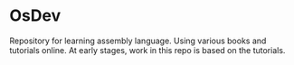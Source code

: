 # OsDev

Repository for learning assembly language.
Using various books and tutorials online.
At early stages, work in this repo is based on the tutorials.
